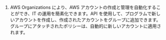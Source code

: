 1. AWS Organizations により、AWS アカウントの作成と管理を自動化することができ、IT の運用を簡素化できます。API を使用して、プログラムで新しいアカウントを作成し、作成されたアカウントをグループに追加できます。グループにアタッチされたポリシーは、自動的に新しいアカウントに適用されます。
